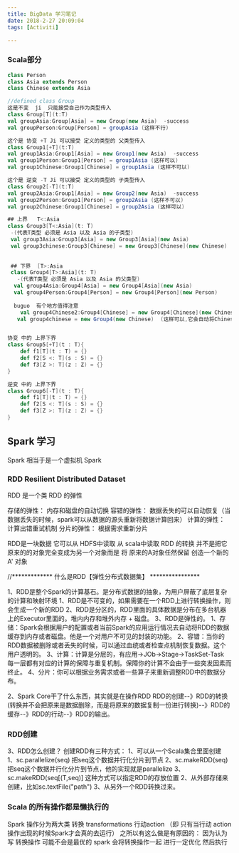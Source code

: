 ```yaml
---
title: BigData 学习笔记
date: 2018-2-27 20:09:04
tags: [Activiti]

---
```



### Scala部分

```scala
class Person 
class Asia extends Person
class Chinese extends Asia

//defined class Group 
这是不变  ji  只能接受自己作为类型传入
class Group[T](t:T)  
val groupAsia:Group[Asia] = new Group(new Asia)  -success
val groupPerson:Group[Person] = groupAsia (这样不行)

这个是 协变 +T Ji 可以接受 定义的类型的 父类型传入
class Group1[+T](t:T)
val group1Asia:Group1[Asia] = new Group1(new Asia)  -success
val group1Person:Group1[Person] = group1Asia (这样可以)
val group1Chinese:Group1[Chinese] = group1Asia (这样不可以)

这个是 逆变 -T Ji 可以接受 定义的类型的 子类型传入
class Group2[-T](t:T)
val group2Asia:Group1[Asia] = new Group2(new Asia)  -success
val group2Person:Group1[Person] = group2Asia (这样不可以)
val group2Chinese:Group1[Chinese] = group2Asia (这样可以)

## 上界   T<:Asia
class Group3[T<:Asia](t: T)  
 -(代表T类型 必须是 Asia 以及 Asia 的子类型)
 val group3Asia:Group3[Asia] = new Group3[Asia](new Asia)
 val group3chinese:Group3[Chinese] = new Group3[Chinese](new Chinese)
 
 
 ## 下界  [T>:Asia
 class Group4[T>:Asia](t: T)
   -(代表T类型 必须是 Asia 以及 Asia 的父类型)
  val group4Asia:Group4[Asia] = new Group4[Asia](new Asia)
  val group4Person:Group4[Person] = new Group4[Person](new Person)
  
  buguo  有个地方值得注意
    val group4Chinese2:Group4[Chinese] = new Group4[Chinese](new Chinese)(这样不行)
   val group4chinese = new Group4(new Chinese)  (这样可以,它会自动将Chinese 转换为 Asia)


协变 中的 上界下界
class Group5[+T](t : T){
	def f1[T](t : T) = {}
	def f2[S <: T](s : S) = {}
	def f3[Z >: T](z : Z) = {}
}

逆变 中的 上界下界 
class Group6[-T](t : T){
	def f1[T](t : T) = {}
	def f2[S <: T](s : S) = {}
	def f3[Z >: T](z : Z) = {}
}


```



## Spark 学习


Spark 相当于是一个虚拟机  Spark 

### RDD  Resilient Distributed Dataset
RDD 是一个类
RDD 的弹性

存储的弹性： 内存和磁盘的自动切换
容错的弹性： 数据丢失的可以自动恢复（当数据丢失的时候，spark可以从数据的源头重新将数据计算回来）
计算的弹性： 计算出错重试机制
分片的弹性： 根据需求重新分片

RDD是一块数据 它可以从 HDFS中读取  从 scala中读取
RDD 的转换 并不是把它原来的的对象完全变成为另一个对象而是 将 原来的A对象任然保留  创造一个新的A' 对象


//*************  什么是RDD【弹性分布式数据集】 ****************

  1、RDD是整个Spark的计算基石。是分布式数据的抽象，为用户屏蔽了底层复杂的计算和映射环境
  		1、RDD是不可变的，如果需要在一个RDD上进行转换操作，则会生成一个新的RDD
  		2、RDD是分区的，RDD里面的具体数据是分布在多台机器上的Executor里面的。堆内内存和堆外内存 + 磁盘。
  		3、RDD是弹性的。
  			 1、存储：Spark会根据用户的配置或者当前Spark的应用运行情况去自动将RDD的数据缓存到内存或者磁盘。他是一个对用户不可见的封装的功能。
  			 2、容错：当你的RDD数据被删除或者丢失的时候，可以通过血统或者检查点机制恢复数据。这个用户透明的。
  			 3、计算：计算是分层的，有应用->JOb->Stage->TaskSet-Task  每一层都有对应的计算的保障与重复机制。保障你的计算不会由于一些突发因素而终止。
  			 4、分片：你可以根据业务需求或者一些算子来重新调整RDD中的数据分布。

  2、Spark Core干了什么东西，其实就是在操作RDD
        RDD的创建--》RDD的转换(转换并不会把原来是数据删除，而是将原来的数据复制一份进行转换)--》RDD的缓存--》RDD的行动--》RDD的输出。


### RDD创建

 3、RDD怎么创建？
        创建RDD有三种方式：
        1、可以从一个Scala集合里面创建
        	1、sc.parallelize(seq)  把seq这个数据并行化分片到节点
        	2、sc.makeRDD(seq)      把seq这个数据并行化分片到节点，他的实现就是parallelize
        	3、sc.makeRDD(seq[(T,seq)]  这种方式可以指定RDD的存放位置
        2、从外部存储来创建，比如sc.textFile("path")
        3、从另外一个RDD转换过来。

### Scala 的所有操作都是懒执行的
Spark 操作分为两大类  转换 transformations  行动action
（即 只有当行动 action操作出现的时候Spark才会真的去运行）
之所以有这么做是有原因的：
    因为认为写 转换操作 可能不会是最优的  spark 会将转换操作一起 进行一定优化
    然后执行
